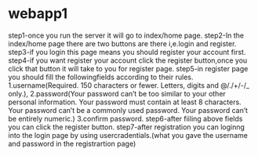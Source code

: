 # webapp1

step1-once you run the server it will go to index/home page.
step2-In the index/home page there are two buttons are there i,e.login and register.
step3-if you login this page means you should register your account first.
step4-if you want register your account click the register button,once you click that button it will take to you for register page.
step5-in register page you should fill the followingfields according to their rules.
                        1.username(Required. 150 characters or fewer. Letters, digits and @/./+/-/_ only.),
                        2.password(Your password can’t be too similar to your other personal information.
                                  Your password must contain at least 8 characters.
                                  Your password can’t be a commonly used password.
                                  Your password can’t be entirely numeric.)
                        3.confirm password.
step6-after fiiling above fields you can click the register button.
step7-after registration you can loginng into the login page by using usercradentials.(what you gave the username and password in the registrartion page)

                        
